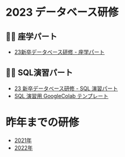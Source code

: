 # 2023 データベース研修

## 👨‍🎓 座学パート
- [23新卒データベース研修 - 座学パート](https://speakerdeck.com/mixi_engineers/2023-database-training-01)

## 👨‍💻  SQL演習パート
- [23 新卒データベース研修 - SQL 演習パート](https://speakerdeck.com/mixi_engineers/2023-database-training-02-sql)
- [SQL 演習用 GoogleColab テンプレート]()

# 昨年までの研修
- [2021年](https://github.com/mixigroup/2021BeginnerTrainingDataBasePublic)
- [2022年](https://github.com/mixigroup/2022BeginnerTrainingDataBasePublic)
